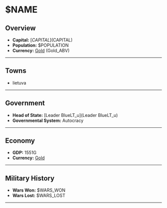 # $NAME

## Overview

- **Capital:** [$CAPITAL]($CAPITAL)
- **Population:** $POPULATION
- **Currency:** [Gold](Gold) (Gold_ABV)

---

## Towns

- lietuva

---

## Government

- **Head of State:** [Leader BlueLT_u](Leader BlueLT_u)
- **Governmental System:** Autocracy

---

## Economy

- **GDP:** 1551G
- **Currency:** [Gold](Gold)

---

## Military History

- **Wars Won:** $WARS_WON
- **Wars Lost:** $WARS_LOST

---

